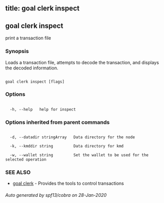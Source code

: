 title: goal clerk inspect
---
## goal clerk inspect



print a transaction file



### Synopsis



Loads a transaction file, attempts to decode the transaction, and displays the decoded information.



```

goal clerk inspect [flags]

```



### Options



```

  -h, --help   help for inspect

```



### Options inherited from parent commands



```

  -d, --datadir stringArray   Data directory for the node

  -k, --kmddir string         Data directory for kmd

  -w, --wallet string         Set the wallet to be used for the selected operation

```



### SEE ALSO



* [goal clerk](../../clerk/clerk/)	 - Provides the tools to control transactions 


###### Auto generated by spf13/cobra on 28-Jan-2020

